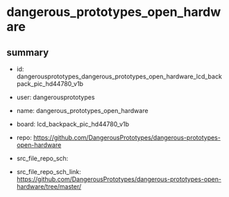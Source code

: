 # dangerous_prototypes_open_hardware
 
## summary 
* id: dangerousprototypes_dangerous_prototypes_open_hardware_lcd_backpack_pic_hd44780_v1b
* user: dangerousprototypes
* name: dangerous_prototypes_open_hardware
* board: lcd_backpack_pic_hd44780_v1b
* repo: https://github.com/DangerousPrototypes/dangerous-prototypes-open-hardware



* src_file_repo_sch: 
* src_file_repo_sch_link: https://github.com/DangerousPrototypes/dangerous-prototypes-open-hardware/tree/master/




